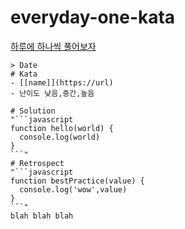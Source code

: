 # everyday-one-kata

[하루에 하나씩 풀어보자](https://codewars.com)

```
> Date
# Kata
- [[name]](https://url)
- 난이도 낮음,중간,높음 

# Solution
"```javascript
function hello(world) {
  console.log(world)
}
```"
# Retrospect
"```javascript
function bestPractice(value) {
  console.log('wow',value)
}
```"
blah blah blah

```
